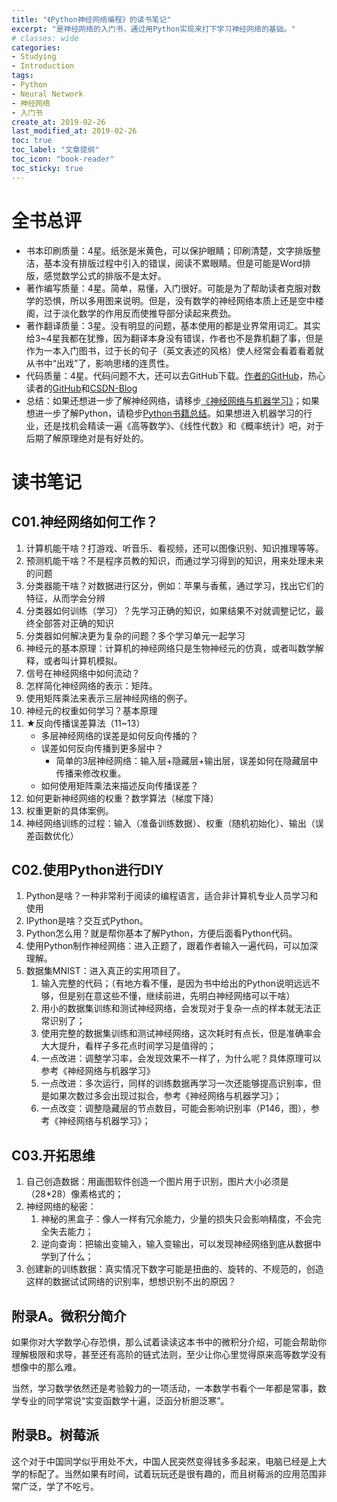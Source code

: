 ```yaml
---
title: "《Python神经网络编程》的读书笔记"
excerpt: "是神经网络的入门书，通过用Python实现来打下学习神经网络的基础。"
# classes: wide
categories:
- Studying
- Introduction
tags:
- Python
- Neural Network
- 神经网络
- 入门书
create_at: 2019-02-26
last_modified_at: 2019-02-26
toc: true
toc_label: "文章提纲"
toc_icon: "book-reader"
toc_sticky: true
---
```


# 全书总评

* 书本印刷质量：4星。纸张是米黄色，可以保护眼睛；印刷清楚，文字排版整洁，基本没有排版过程中引入的错误，阅读不累眼睛。但是可能是Word排版，感觉数学公式的排版不是太好。
* 著作编写质量：4星。简单，易懂，入门很好。可能是为了帮助读者克服对数学的恐惧，所以多用图来说明。但是，没有数学的神经网络本质上还是空中楼阁，过于淡化数学的作用反而使推导部分读起来费劲。
* 著作翻译质量：3星。没有明显的问题，基本使用的都是业界常用词汇。其实给3~4星我都在犹豫，因为翻译本身没有错误，作者也不是靠机翻了事，但是作为一本入门图书，过于长的句子（英文表述的风格）使人经常会看着看着就从书中“出戏”了，影响思绪的连贯性。
* 代码质量：4星。代码问题不大，还可以去GitHub下载。[作者的GitHub](https://github.com/makeyourownneuralnetwork/makeyourownneuralnetwork)，热心读者的[GitHub](https://github.com/hzka/PythonNetworkBook)和[CSDN-Blog](https://blog.csdn.net/weixin_38244174/article/details/85195851)
* 总结：如果还想进一步了解神经网络，请移步[《神经网络与机器学习》](《神经网络与机器学习》-读书-笔记)；如果想进一步了解Python，请稳步[Python书籍总结](Python-书籍-总结)。如果想进入机器学习的行业，还是找机会精读一遍《高等数学》、《线性代数》和《概率统计》吧，对于后期了解原理绝对是有好处的。

# 读书笔记

## C01.神经网络如何工作？

1. 计算机能干啥？打游戏、听音乐、看视频，还可以图像识别、知识推理等等。
2. 预测机能干啥？不是程序员教的知识，而通过学习得到的知识，用来处理未来的问题
3. 分类器能干啥？对数据进行区分，例如：苹果与香蕉，通过学习，找出它们的特征，从而学会分辨
4. 分类器如何训练（学习）？先学习正确的知识，如果结果不对就调整记忆，最终全部答对正确的知识
5. 分类器如何解决更为复杂的问题？多个学习单元一起学习
6. 神经元的基本原理：计算机的神经网络只是生物神经元的仿真，或者叫数学解释，或者叫计算机模拟。
7. 信号在神经网络中如何流动？
8. 怎样简化神经网络的表示：矩阵。
9. 使用矩阵乘法来表示三层神经网络的例子。
10. 神经元的权重如何学习？基本原理
11. ★反向传播误差算法（11~13）
    * 多层神经网络的误差是如何反向传播的？
    * 误差如何反向传播到更多层中？
      * 简单的3层神经网络：输入层+隐藏层+输出层，误差如何在隐藏层中传播来修改权重。
    * 如何使用矩阵乘法来描述反向传播误差？
12. 如何更新神经网络的权重？数学算法（梯度下降）
13. 权重更新的具体案例。
14. 神经网络训练的过程：输入（准备训练数据）、权重（随机初始化）、输出（误差函数优化）

## C02.使用Python进行DIY

1. Python是啥？一种非常利于阅读的编程语言，适合非计算机专业人员学习和使用
2. IPython是啥？交互式Python。
3. Python怎么用？就是帮你基本了解Python，方便后面看Python代码。
4. 使用Python制作神经网络：进入正题了，跟着作者输入一遍代码，可以加深理解。
5. 数据集MNIST：进入真正的实用项目了。
   1. 输入完整的代码；（有地方看不懂，是因为书中给出的Python说明远远不够，但是别在意这些不懂，继续前进，先明白神经网络可以干啥）
   2. 用小的数据集训练和测试神经网络，会发现对于复杂一点的样本就无法正常识别了；
   3. 使用完整的数据集训练和测试神经网络，这次耗时有点长，但是准确率会大大提升，看样子多花点时间学习是值得的；
   4. 一点改进：调整学习率，会发现效果不一样了，为什么呢？具体原理可以参考《神经网络与机器学习》
   5. 一点改进：多次运行，同样的训练数据再学习一次还能够提高识别率，但是如果次数过多会出现过拟合，参考《神经网络与机器学习》；
   6. 一点改变：调整隐藏层的节点数目，可能会影响识别率（P146，图），参考《神经网络与机器学习》；

## C03.开拓思维

1. 自己创造数据：用画图软件创造一个图片用于识别，图片大小必须是（28*28）像素格式的；
2. 神经网络的秘密：
   1. 神秘的黑盒子：像人一样有冗余能力，少量的损失只会影响精度，不会完全失去能力；
   2. 逆向查询：把输出变输入，输入变输出，可以发现神经网络到底从数据中学到了什么；
3. 创建新的训练数据：真实情况下数字可能是扭曲的、旋转的、不规范的，创造这样的数据试试网络的识别率，想想识别不出的原因？

## 附录A。微积分简介

如果你对大学数学心存恐惧，那么试着读读这本书中的微积分介绍，可能会帮助你理解极限和求导，甚至还有高阶的链式法则，至少让你心里觉得原来高等数学没有想像中的那么难。

当然，学习数学依然还是考验毅力的一项活动，一本数学书看个一年都是常事，数学专业的同学常说“实变函数学十遍，泛函分析胆泛寒”。

## 附录B。树莓派

这个对于中国同学似乎用处不大，中国人民突然变得钱多多起来，电脑已经是上大学的标配了。当然如果有时间，试着玩玩还是很有趣的，而且树莓派的应用范围非常广泛，学了不吃亏。